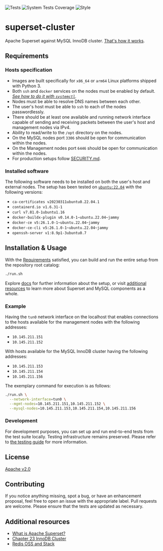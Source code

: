 ![Tests](https://github.com/szachovy/superset-cluster/actions/workflows/tests.yml/badge.svg)
![System Tests Coverage](https://img.shields.io/endpoint?url=https://gist.githubusercontent.com/szachovy/d4fd269e226b0ed70954f861129a2756/raw/superset-cluster-codecoverage.json)
![Style](https://github.com/szachovy/superset-cluster/actions/workflows/style.yml/badge.svg)

# superset-cluster

Apache Superset against MySQL InnoDB cluster.
[That's how it works](docs/ARCHITECTURE.md).

## Requirements

### Hosts specification

* Images are built specifically for `x86_64` or `arm64` Linux platforms shipped with Python 3.
* Both `ssh` and `docker` services on the nodes must be enabled by default.
_[See how to do it with `systemctl`](https://documentation.suse.com/smart/systems-management/html/reference-systemctl-enable-disable-services/index.html#id-1.4)._
* Nodes must be able to resolve DNS names between each other.
* The user's host must be able to `ssh` to each of the nodes passwordlessly.
* There should be at least one available and running network interface capable of sending and receiving packets between the user's host and management nodes via IPv4.
* Ability to read/write to the `/opt` directory on the nodes.
* On the MySQL nodes port `3306` should be open for communication within the nodes.
* On the Management nodes port `6446` should be open for communication within the nodes.
* For production setups follow [SECURITY.md](docs/SECURITY.md).

### Installed software

The following software needs to be installed on both the user's host and external nodes. The setup has been tested on [`ubuntu:22.04`](tests/setup/Dockerfile) with the following versions:

* `ca-certificates v20230311ubuntu0.22.04.1`
* `containerd.io v1.6.31-1`
* `curl v7.81.0-1ubuntu1.16`
* `docker-buildx-plugin v0.14.0-1~ubuntu.22.04~jammy`
* `docker-ce v5:26.1.0-1~ubuntu.22.04~jammy`
* `docker-ce-cli v5:26.1.0-1~ubuntu.22.04~jammy`
* `openssh-server v1:8.9p1-3ubuntu0.7`

## Installation & Usage

With the [Requirements](#requirements) satisfied, you can build and run the entire setup from the repository root catalog:

```bash
./run.sh
```

Explore [docs](docs/) for further information about the setup, or visit [additional resources](#additional-resources) to learn more about Superset and MySQL components as a whole.

### Example

Having the `tun0` network interface on the localhost that enables connections to the hosts available for the management nodes with the following addresses:
* `10.145.211.151`
* `10.145.211.152`

With hosts available for the MySQL InnoDB cluster having the following addresses:
* `10.145.211.153`
* `10.145.211.154`
* `10.145.211.156`

The exemplary command for execution is as follows:

```bash
./run.sh \
  --network-interface=tun0 \
  --mgmt-nodes=10.145.211.151,10.145.211.152 \
  --mysql-nodes=10.145.211.153,10.145.211.154,10.145.211.156
```

### Development

For development purposes, you can set up and run end-to-end tests from the test suite locally. Testing infrastructure remains preserved. Please refer to [the testing guide](tests/TESTING.md) for more information.

## License

[Apache v2.0](LICENSE)

## Contributing

If you notice anything missing, spot a bug, or have an enhancement proposal, feel free to open an issue with the appropriate label. Pull requests are welcome. Please ensure that the tests are updated as necessary.

## Additional resources

* [What is Apache Superset?](https://superset.apache.org/docs/intro)
* [Chapter 23 InnoDB Cluster](https://dev.mysql.com/doc/refman/8.0/en/mysql-innodb-cluster-introduction.html)
* [Redis OSS and Stack](https://redis.io/docs/latest/operate/oss_and_stack/)
